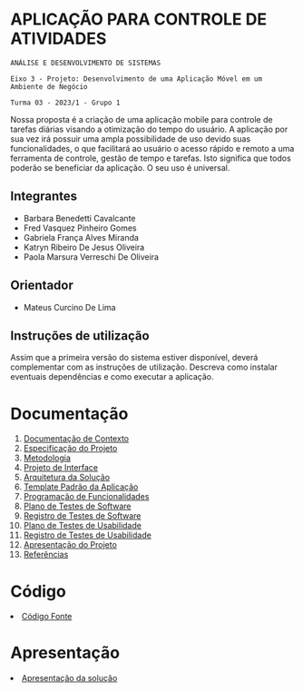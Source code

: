 # APLICAÇÃO PARA CONTROLE DE ATIVIDADES 

`ANÁLISE E DESENVOLVIMENTO DE SISTEMAS`

`Eixo 3 - Projeto: Desenvolvimento de uma Aplicação Móvel em um Ambiente de Negócio`

`Turma 03 - 2023/1 - Grupo 1`

Nossa proposta é a criação de uma aplicação mobile para controle de tarefas diárias visando a otimização do tempo do usuário. A aplicação por sua vez irá possuir uma ampla possibilidade de uso devido suas funcionalidades, o que facilitará ao usuário o acesso rápido e remoto a uma ferramenta de controle, gestão de tempo e tarefas. Isto significa que todos poderão se beneficiar da aplicação. O seu uso é universal.

## Integrantes

* Barbara Benedetti Cavalcante
* Fred Vasquez Pinheiro Gomes
* Gabriela França Alves Miranda
* Katryn Ribeiro De Jesus Oliveira
* Paola Marsura Verreschi De Oliveira

## Orientador

* Mateus Curcino De Lima

## Instruções de utilização

Assim que a primeira versão do sistema estiver disponível, deverá complementar com as instruções de utilização. Descreva como instalar eventuais dependências e como executar a aplicação.

# Documentação

<ol>
<li><a href="docs/01-Documentação de Contexto.md"> Documentação de Contexto</a></li>
<li><a href="docs/02-Especificação do Projeto.md"> Especificação do Projeto</a></li>
<li><a href="docs/03-Metodologia.md"> Metodologia</a></li>
<li><a href="docs/04-Projeto de Interface.md"> Projeto de Interface</a></li>
<li><a href="docs/05-Arquitetura da Solução.md"> Arquitetura da Solução</a></li>
<li><a href="docs/06-Template Padrão da Aplicação.md"> Template Padrão da Aplicação</a></li>
<li><a href="docs/07-Programação de Funcionalidades.md"> Programação de Funcionalidades</a></li>
<li><a href="docs/08-Plano de Testes de Software.md"> Plano de Testes de Software</a></li>
<li><a href="docs/09-Registro de Testes de Software.md"> Registro de Testes de Software</a></li>
<li><a href="docs/10-Plano de Testes de Usabilidade.md"> Plano de Testes de Usabilidade</a></li>
<li><a href="docs/11-Registro de Testes de Usabilidade.md"> Registro de Testes de Usabilidade</a></li>
<li><a href="docs/12-Apresentação do Projeto.md"> Apresentação do Projeto</a></li>
<li><a href="docs/13-Referências.md"> Referências</a></li>
</ol>

# Código

<li><a href="src/README.md"> Código Fonte</a></li>

# Apresentação

<li><a href="presentation/README.md"> Apresentação da solução</a></li>
